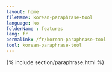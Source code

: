 ```yaml
---
layout: home
fileName: korean-paraphrase-tool
language: ko
folderName : features
lang: fr
permalink: /fr/korean-paraphrase-tool
tool: korean-paraphrase-tool
---
```

{% include section/paraphrase.html %}